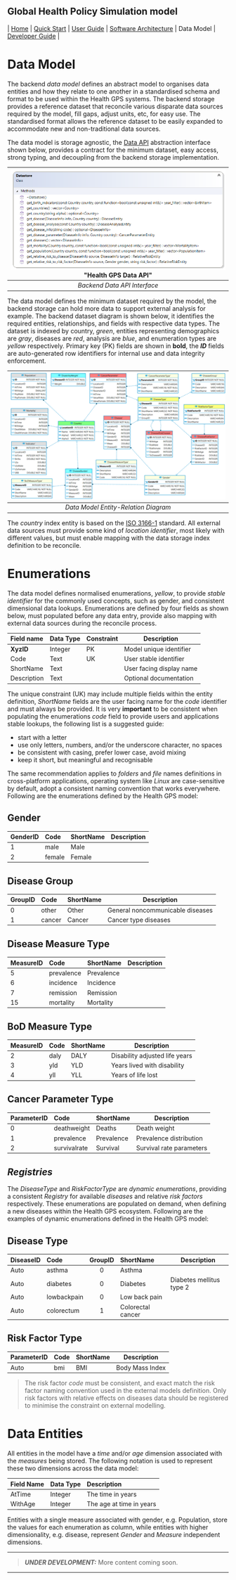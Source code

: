 ## Global Health Policy Simulation model

| [Home](index) | [Quick Start](getstarted) | [User Guide](userguide) | [Software Architecture](architecture) | Data Model | [Developer Guide](development) |

# Data Model

The backend *data model* defines an abstract model to organises data entities and how they relate to one another in a standardised schema and format to be used within the Health GPS systems. The backend storage provides a reference dataset that reconcile various disparate data sources required by the model, fill gaps, adjust units, etc, for easy use. The standardised format allows the reference dataset to be easily expanded to accommodate new and non-traditional data sources.

The data model is storage agnostic, the [Data API][dataapi] abstraction interface shown below, provides a contract for the minimum dataset, easy access, strong typing, and decoupling from the backend storage implementation. 

|![Health GPS Data API](/assets/image/data_api.png) "Health GPS Data API"|
|:--:|
|*Backend Data API Interface*|

The data model defines the minimum dataset required by the model, the backend storage can hold more data to support external analysis for example. The backend dataset diagram is shown below, it identifies the required entities, relationships, and fields with respective data types. The dataset is indexed by country, *green*, entities representing demographics are *gray*, diseases are *red*, analysis are *blue*, and enumeration types are *yellow* respectively. Primary key (PK) fields are shown in **bold**, the ***ID*** fields are auto-generated row identifiers for internal use and data integrity enforcement.

|![Health GPS Data Model](/assets/image/data_model.png)|
|:--:|
|*Data Model Entity-Relation Diagram*|

The *country* index entity is based on the [ISO 3166-1][iso3166] standard. All external data sources must provide some kind of *location identifier*, most likely with different values, but must enable mapping with the data storage index definition to be reconcile.

# Enumerations
The data model defines normalised enumerations, *yellow*, to provide *stable identifier* for the commonly used concepts, such as gender, and consistent dimensional data lookups. Enumerations are defined by four fields as shown below, must populated before any data entry, provide also mapping with external data sources during the reconcile process.

| Field name | Data Type | Constraint | Description             |
| :---       | :---      | :---       |---                      |
| **XyzID**  | Integer   | PK         | Model unique identifier |
| Code       | Text      | UK         | User stable identifier  |
| ShortName  | Text      |            | User facing display name|
| Description| Text      |            | Optional documentation  |

The unique constraint (UK) may include multiple fields within the entity definition, *ShortName* fields are the user facing name for the *code* identifier and must always be provided. It is very **important** to be consistent when populating the enumerations *code* field to provide users and applications stable lookups, the following list is a suggested guide:

* start with a letter 
* use only letters, numbers, and/or the underscore character, no spaces
* be consistent with casing, prefer lower case, avoid mixing
* keep it short, but meaningful and recognisable

The same recommendation applies to *folders* and *file* names definitions in cross-platform applications, operating system like *Linux* are case-sensitive by default, adopt a consistent naming convention that works everywhere. Following are the enumerations defined by the Health GPS model:

## Gender

| GenderID | Code   | ShortName | Description      |
| :---     | :---   | :---      |---               |
| 1        | male   | Male      |                  |
| 2        | female | Female    |                  |

## Disease Group

| GroupID  | Code   | ShortName | Description|
| :---     | :---   | :---      |---         |
| 0        | other  | Other     | General noncommunicable diseases|
| 1        | cancer | Cancer    | Cancer type diseases|

## Disease Measure Type
| MeasureID | Code   | ShortName | Description|
| :---      | :---   | :---      |---         |
| 5         | prevalence | Prevalence | |
| 6         | incidence  | Incidence  | |
| 7         | remission  | Remission| | |
| 15        | mortality  | Mortality  | |

## BoD Measure Type
| MeasureID | Code   | ShortName | Description|
| :---      | :---   | :---      |---         |
| 2         | daly | DALY | Disability adjusted life years |
| 3         | yld  | YLD  | Years lived with disability |
| 4         | yll  | YLL  | Years of life lost|

## Cancer Parameter Type
| ParameterID | Code   | ShortName | Description|
| :---      | :---   | :---      |---         |
| 0         | deathweight | Deaths | Death weight |
| 1         | prevalence | Prevalence | Prevalence distribution |
| 2         | survivalrate | Survival | Survival rate parameters |

## ***Registries***
The *DiseaseType* and *RiskFactorType* are *dynamic enumerations*, providing a consistent *Registry* for available *diseases* and relative *risk factors* respectively. These enumerations are populated on demand, when defining a new diseases within the Health GPS ecosystem. Following are the examples of dynamic enumerations defined in the Health GPS model:

## Disease Type
| DiseaseID | Code        | GroupID | ShortName | Description|
| :---      | :---        | :---:   | :---      |---         |
| Auto      | asthma      | 0       | Asthma    | |
| Auto      | diabetes    | 0       | Diabetes| Diabetes mellitus type 2 |
| Auto      | lowbackpain | 0       | Low back pain|  |
| Auto      | colorectum  | 1       | Colorectal  cancer|  |

## Risk Factor Type
| ParameterID | Code | ShortName | Description     |
| :---      | :---   | :---      |---              |
| Auto      | bmi    | BMI       | Body Mass Index |

>The risk factor *code* must be consistent, and exact match the risk factor naming convention used in the external models definition. Only risk factors with relative effects on diseases data should be registered to minimise the constraint on external modelling.

# Data Entities

All entities in the model have a *time* and/or *age* dimension associated with the *measures* being stored. The following notation is used to represent these two dimensions across the data model:

| Field Name| Data Type | Description             |
| :---      | :---      | :---                    |
| AtTime    | Integer   | The time in years       |
| WithAge   | Integer   | The age at time in years|

Entities with a single measure associated with gender, e.g. Population, store the values for each enumeration as column, while entities with higher dimensionality, e.g. disease, represent *Gender* and *Measure* independent dimensions.

---
> **_UNDER DEVELOPMENT:_**  More content coming soon.
---


[comment]: # (References)
[dataapi]: https://github.com/imperialCHEPI/healthgps/blob/main/source/HealthGPS.Core/datastore.h "Health GPS Data API definition."

[iso3166]: https://www.iso.org/iso-3166-country-codes.html "ISO 3166 Country Codes"